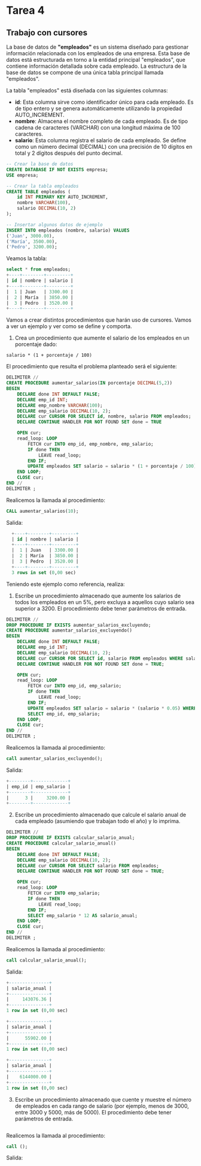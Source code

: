 # Tarea 4
## Trabajo con cursores

La base de datos de __"empleados"__ es un sistema diseñado para gestionar información relacionada con los empleados de una empresa. Esta base de datos está estructurada en torno a la entidad principal "empleados", que contiene información detallada sobre cada empleado. La estructura de la base de datos se compone de una única tabla principal llamada "empleados".

La tabla "empleados" está diseñada con las siguientes columnas:

- __id__: Esta columna sirve como identificador único para cada empleado. Es de tipo entero y se genera automáticamente utilizando la propiedad AUTO_INCREMENT.
- __nombre__: Almacena el nombre completo de cada empleado. Es de tipo cadena de caracteres (VARCHAR) con una longitud máxima de 100 caracteres.
- __salario__: Esta columna registra el salario de cada empleado. Se define como un número decimal (DECIMAL) con una precisión de 10 dígitos en total y 2 dígitos después del punto decimal.

```sql
-- Crear la base de datos
CREATE DATABASE IF NOT EXISTS empresa;
USE empresa;

-- Crear la tabla empleados
CREATE TABLE empleados (
    id INT PRIMARY KEY AUTO_INCREMENT,
    nombre VARCHAR(100),
    salario DECIMAL(10, 2)
);

-- Insertar algunos datos de ejemplo
INSERT INTO empleados (nombre, salario) VALUES
('Juan', 3000.00),
('María', 3500.00),
('Pedro', 3200.00);
```

Veamos la tabla:
```sql
select * from empleados;
+----+--------+---------+
| id | nombre | salario |
+----+--------+---------+
|  1 | Juan   | 3300.00 |
|  2 | María  | 3850.00 |
|  3 | Pedro  | 3520.00 |
+----+--------+---------+
```

Vamos a crear distintos procedimientos que harán uso de cursores. Vamos a ver un ejemplo y ver como se define y comporta.

  1. Crea un procedimiento que aumente el salario de los empleados en un porcentaje dado:
```code
salario * (1 + porcentaje / 100) 
```

El procedimiento que resulta el problema planteado será el siguiente:
```sql
DELIMITER //
CREATE PROCEDURE aumentar_salarios(IN porcentaje DECIMAL(5,2))
BEGIN
    DECLARE done INT DEFAULT FALSE;
    DECLARE emp_id INT;
    DECLARE emp_nombre VARCHAR(100);
    DECLARE emp_salario DECIMAL(10, 2);
    DECLARE cur CURSOR FOR SELECT id, nombre, salario FROM empleados;
    DECLARE CONTINUE HANDLER FOR NOT FOUND SET done = TRUE

    OPEN cur;
    read_loop: LOOP
        FETCH cur INTO emp_id, emp_nombre, emp_salario;
        IF done THEN
            LEAVE read_loop;
        END IF;
        UPDATE empleados SET salario = salario * (1 + porcentaje / 100) WHERE id = emp_id;
    END LOOP;
    CLOSE cur;
END //
DELIMITER ;
```

Realicemos la llamada al procedimiento:
```sql
CALL aumentar_salarios(10);
```

Salida:
```sql
  +----+--------+---------+
  | id | nombre | salario |
  +----+--------+---------+
  |  1 | Juan   | 3300.00 |
  |  2 | María  | 3850.00 |
  |  3 | Pedro  | 3520.00 |
  +----+--------+---------+
  3 rows in set (0,00 sec)
```

Teniendo este ejemplo como referencia, realiza:

1. Escribe un procedimiento almacenado que aumente los salarios de todos los empleados en un 5%, pero excluya a aquellos cuyo salario sea superior a 3200. El procedimiento debe tener parámetros de entrada.
```sql
DELIMITER //
DROP PROCEDURE IF EXISTS aumentar_salarios_excluyendo;
CREATE PROCEDURE aumentar_salarios_excluyendo()
BEGIN
    DECLARE done INT DEFAULT FALSE;
    DECLARE emp_id INT;
    DECLARE emp_salario DECIMAL(10, 2);
    DECLARE cur CURSOR FOR SELECT id, salario FROM empleados WHERE salario <= 3200;
    DECLARE CONTINUE HANDLER FOR NOT FOUND SET done = TRUE;

    OPEN cur;
    read_loop: LOOP
        FETCH cur INTO emp_id, emp_salario;
        IF done THEN
            LEAVE read_loop;
        END IF;
        UPDATE empleados SET salario = salario * (salario * 0.05) WHERE id = emp_id;
        SELECT emp_id, emp_salario;
    END LOOP;
    CLOSE cur;
END //
DELIMITER ;
```

Realicemos la llamada al procedimiento:
```sql
call aumentar_salarios_excluyendo();
```

Salida:
```sql
+--------+-------------+
| emp_id | emp_salario |
+--------+-------------+
|      3 |     3200.00 |
+--------+-------------+
```


2. Escribe un procedimiento almacenado que calcule el salario anual de cada empleado (asumiendo que trabajan todo el año) y lo imprima.
```sql
DELIMITER //
DROP PROCEDURE IF EXISTS calcular_salario_anual;
CREATE PROCEDURE calcular_salario_anual()
BEGIN
    DECLARE done INT DEFAULT FALSE;
    DECLARE emp_salario DECIMAL(10, 2);
    DECLARE cur CURSOR FOR SELECT salario FROM empleados;
    DECLARE CONTINUE HANDLER FOR NOT FOUND SET done = TRUE;

    OPEN cur;
    read_loop: LOOP
        FETCH cur INTO emp_salario;
        IF done THEN
            LEAVE read_loop;
        END IF;
        SELECT emp_salario * 12 AS salario_anual;
    END LOOP;
    CLOSE cur;
END //
DELIMITER ;
```

Realicemos la llamada al procedimiento:
```sql
call calcular_salario_anual();
```

Salida:
```sql
+---------------+
| salario_anual |
+---------------+
|     143076.36 |
+---------------+
1 row in set (0,00 sec)

+---------------+
| salario_anual |
+---------------+
|      55902.00 |
+---------------+
1 row in set (0,00 sec)

+---------------+
| salario_anual |
+---------------+
|    6144000.00 |
+---------------+
1 row in set (0,00 sec)
```


3. Escribe un procedimiento almacenado que cuente y muestre el número de empleados en cada rango de salario (por ejemplo, menos de 3000, entre 3000 y 5000, más de 5000). El procedimiento debe tener parámetros de entrada.
```sql

```

Realicemos la llamada al procedimiento:
```sql
call ();
```

Salida:
```sql

```